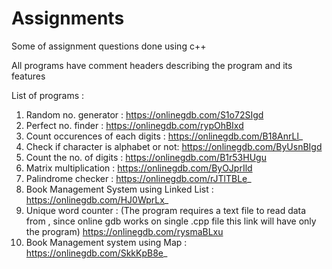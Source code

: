 # Assignments
Some of assignment questions done using c++

All programs have comment headers describing the program and its features

List of programs :
1. Random no. generator : https://onlinegdb.com/S1o72SIgd
2. Perfect no. finder : https://onlinegdb.com/rypOhBIxd
3. Count occurences of each digits : https://onlinegdb.com/B18AnrLl_
4. Check if character is alphabet or not: https://onlinegdb.com/ByUsnBIgd
5. Count the no. of digits : https://onlinegdb.com/B1r53HUgu
6. Matrix multiplication : https://onlinegdb.com/ByOJprIld
7. Palindrome checker : https://onlinegdb.com/rJTlTBLe_
8. Book Management System using Linked List : https://onlinegdb.com/HJ0WprLx_
9. Unique word counter : (The program requires a text file to read data from , since online gdb works on single .cpp file this link will have only the program) https://onlinegdb.com/rysmaBLxu
10. Book Management system using Map : https://onlinegdb.com/SkkKpB8e_
